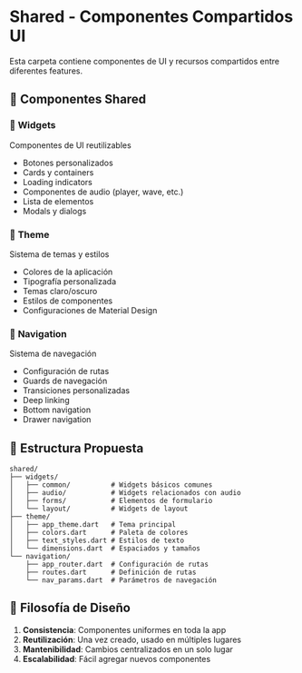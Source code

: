 # Shared - Componentes Compartidos UI

Esta carpeta contiene componentes de UI y recursos compartidos entre diferentes features.

## 📁 Componentes Shared

### 🎨 **Widgets**
Componentes de UI reutilizables
- Botones personalizados
- Cards y containers
- Loading indicators
- Componentes de audio (player, wave, etc.)
- Lista de elementos
- Modals y dialogs

### 🎨 **Theme**
Sistema de temas y estilos
- Colores de la aplicación
- Tipografía personalizada
- Temas claro/oscuro
- Estilos de componentes
- Configuraciones de Material Design

### 🧭 **Navigation**
Sistema de navegación
- Configuración de rutas
- Guards de navegación
- Transiciones personalizadas
- Deep linking
- Bottom navigation
- Drawer navigation

## 🎯 Estructura Propuesta

```
shared/
├── widgets/
│   ├── common/          # Widgets básicos comunes
│   ├── audio/           # Widgets relacionados con audio
│   ├── forms/           # Elementos de formulario
│   └── layout/          # Widgets de layout
├── theme/
│   ├── app_theme.dart   # Tema principal
│   ├── colors.dart      # Paleta de colores
│   ├── text_styles.dart # Estilos de texto
│   └── dimensions.dart  # Espaciados y tamaños
└── navigation/
    ├── app_router.dart  # Configuración de rutas
    ├── routes.dart      # Definición de rutas
    └── nav_params.dart  # Parámetros de navegación
```

## 🔄 Filosofía de Diseño

1. **Consistencia**: Componentes uniformes en toda la app
2. **Reutilización**: Una vez creado, usado en múltiples lugares
3. **Mantenibilidad**: Cambios centralizados en un solo lugar
4. **Escalabilidad**: Fácil agregar nuevos componentes